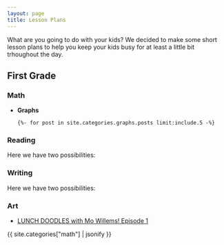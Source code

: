 ```yaml
---
layout: page
title: Lesson Plans
---
```


What are you going to do with your kids?  We decided to make some short lesson plans to help you keep your kids busy for at least a little bit trhoughout the day.

## First Grade

### Math
* **Graphs**
 
      {%- for post in site.categories.graphs.posts limit:include.5 -%}
 
### Reading

Here we have two possibilities:

### Writing

Here we have two possibilities:

### Art

* [LUNCH DOODLES with Mo Willems! Episode 1](https://www.youtube.com/watch?v=RmzjCPQv3y8)

{{ site.categories["math"] | jsonify  }}